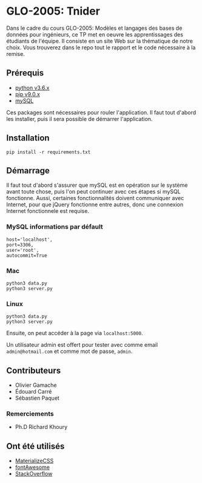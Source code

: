 # GLO-2005: Tnider

Dans le cadre du cours GLO-2005: Modèles et langages des bases de données pour ingénieurs, ce TP met en oeuvre les
apprentissages des étudiants de l'équipe. Il consiste en un site Web sur la thématique de notre choix. Vous trouverez
dans le repo tout le rapport et le code nécessaire à la remise.

## Prérequis

* [python v3.6.x](https://www.python.org/downloads/)
* [pip v9.0.x](https://pypi.python.org/pypi/pip)
* [mySQL](https://www.mysql.com/downloads/)

Ces packages sont nécessaires pour rouler l'application. Il faut tout d'abord les installer, puis il sera possible de 
démarrer l'application.

## Installation

```
pip install -r requirements.txt
```

## Démarrage

Il faut tout d'abord s'assurer que mySQL est en opération sur le système avant toute chose, puis l'on peut continuer
avec ces étapes si mySQL fonctionne. Aussi, certaines fonctionnalités doivent communiquer avec Internet, pour que jQuery fonctionne entre autres, donc une connexion Internet fonctionnele est requise.

### MySQL informations par défault
```
host='localhost',
port=3306,
user='root',
autocommit=True
```


### Mac

```
python3 data.py
python3 server.py
```

### Linux

```
python3 data.py
python3 server.py
```

Ensuite, on peut accéder à la page via ```localhost:5000```.

Un utilisateur admin est offert pour tester avec comme email ```admin@hotmail.com``` et comme mot de passe, ```admin```.

## Contributeurs

* Olivier Gamache
* Édouard Carré
* Sébastien Paquet

### Remerciements

* Ph.D Richard Khoury

## Ont été utilisés

* [MaterializeCSS](http://www.materializecss.com)
* [fontAwesome](https://fontawesome.com)
* [StackOverflow](https://stackoverflow.com)
